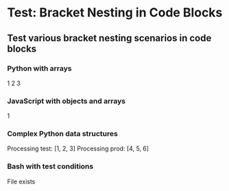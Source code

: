 # Test: Bracket Nesting in Code Blocks

## Test various bracket nesting scenarios in code blocks

### Python with arrays
1
2
3

### JavaScript with objects and arrays  
1

### Complex Python data structures
Processing test: [1, 2, 3]
Processing prod: [4, 5, 6]

### Bash with test conditions
File exists